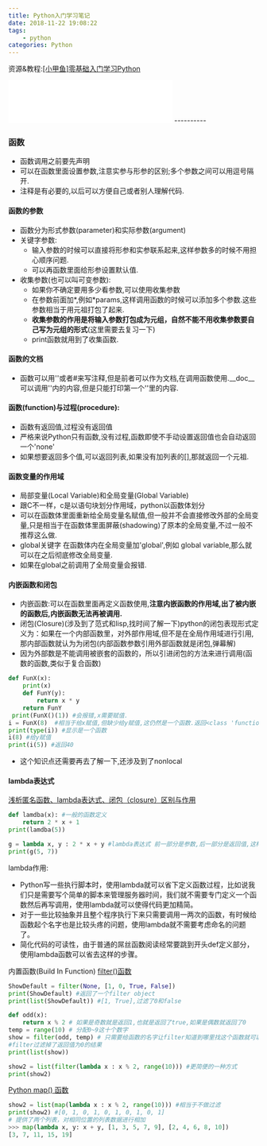 ```yaml
---
title: Python入门学习笔记
date: 2018-11-22 19:08:22
tags:
    - python
categories: Python
---
```


资源&教程:[[小甲鱼]零基础入门学习Python](https://www.bilibili.com/video/av4050443/?p=18)
<iframe frameborder="no" border="0" marginwidth="0" marginheight="0" width=330 height=86 src="//music.163.com/outchain/player?type=2&id=22826425&auto=0&height=66"></iframe>
<!-- more -->
----------

### 函数
* 函数调用之前要先声明
* 可以在函数里面设置参数,注意实参与形参的区别;多个参数之间可以用逗号隔开.
* 注释是有必要的,以后可以方便自己或者别人理解代码.

#### 函数的参数
* 函数分为形式参数(parameter)和实际参数(argument)
* 关键字参数: 
    - 输入参数的时候可以直接将形参和实参联系起来,这样参数多的时候不用担心顺序问题.
    - 可以再函数里面给形参设置默认值.
* 收集参数(也可以叫可变参数):
    - 如果你不确定要用多少看参数,可以使用收集参数
    - 在参数前面加*,例如*params,这样调用函数的时候可以添加多个参数.这些参数相当于用元祖打包了起来.
    - **收集参数的作用是将输入参数打包成为元组，自然不能不用收集参数要自己写为元组的形式**(这里需要去复习一下)
    - print函数就用到了收集函数.

#### 函数的文档
* 函数可以用''或者#来写注释,但是前者可以作为文档,在调用函数使用.__doc__可以调用''内的内容,但是只能打印第一个''里的内容.

#### 函数(function)与过程(procedure): 
* 函数有返回值,过程没有返回值
* 严格来说Python只有函数,没有过程,函数即使不手动设置返回值也会自动返回一个'none'
* 如果想要返回多个值,可以返回列表,如果没有加列表的[],那就返回一个元祖.

#### 函数变量的作用域
* 局部变量(Local Variable)和全局变量(Global Variable)
* 跟C不一样，c是以语句块划分作用域，python以函数体划分
* 可以在函数体里面重新给全局变量名赋值,但一般并不会直接修改外部的全局变量,只是相当于在函数体里面屏蔽(shadowing)了原本的全局变量,不过一般不推荐这么做.
* global关键字 在函数体内在全局变量加'global',例如 global variable,那么就可以在之后彻底修改全局变量.
* 如果在global之前调用了全局变量会报错.

#### 内嵌函数和闭包
* 内嵌函数:可以在函数里面再定义函数使用,**注意内嵌函数的作用域,出了被内嵌的函数后,内嵌函数无法再被调用.**
* 闭包(Closure)(涉及到了范式和lisp,找时间了解一下)python的闭包表现形式定义为：如果在一个内部函数里，对外部作用域,但不是在全局作用域进行引用,那内部函数就认为为闭包(内部函数参数引用外部函数就是闭包,弹幕解)
* 因为外部数是不能调用被嵌套的函数的，所以引进闭包的方法来进行调用(函数的函数,类似于复合函数)
```Python
def FunX(x):
    print(x)
    def FunY(y):
        return x * y
    return FunY
 print(FunX()(1)) #会报错,x需要赋值.
i = FunX(8)  #相当于给x赋值,但缺少给y赋值,这仍然是一个函数.返回<class 'function'>
print(type(i)) #显示是一个函数
i(8) #给y赋值
print(i(5)) #返回40
```
* 这个知识点还需要再去了解一下,还涉及到了nonlocal

#### lambda表达式
[浅析匿名函数、lambda表达式、闭包（closure）区别与作用
](https://www.cnblogs.com/BigFeng/p/5204899.html)
```python
def lamdba(x): #一般的函数定义
    return 2 * x + 1
print(lamdba(5))

g = lambda x, y : 2 * x + y #lambda表达式 前一部分是参数,后一部分是返回值,这样不需要给函数命名了.
print(g(5, 7))
```
lambda作用:
* Python写一些执行脚本时，使用lambda就可以省下定义函数过程，比如说我们只是需要写个简单的脚本来管理服务器时间，我们就不需要专门定义一个函数然后再写调用，使用lambda就可以使得代码更加精简。
* 对于一些比较抽象并且整个程序执行下来只需要调用一两次的函数，有时候给函数起个名字也是比较头疼的问题，使用lambda就不需要考虑命名的问题了。
* 简化代码的可读性，由于普通的屌丝函数阅读经常要跳到开头def定义部分，使用lambda函数可以省去这样的步骤。

内置函数(Build In Function)
[filter()函数](http://www.runoob.com/python/python-func-filter.html)
```python
ShowDefault = filter(None, [1, 0, True, False])
print(ShowDefault) #返回了一个filter object
print(list(ShowDefault)) #[1, True],过滤了0和false

def odd(x):
    return x % 2 # 如果是奇数就是返回1,也就是返回了true,如果是偶数就返回了0
temp = range(10) # 分配0~9这十个数字
show = filter(odd, temp) # 只需要给函数的名字让filter知道到哪里找这个函数就可以了
#filter过滤掉了返回值为0的结果
print(list(show))

show2 = list(filter(lambda x : x % 2, range(10))) #更简便的一种方式
print(show2) 
```

[Python map() 函数](http://www.runoob.com/python/python-func-map.html)
```python
show2 = list(map(lambda x : x % 2, range(10))) #相当于不做过滤
print(show2) #[0, 1, 0, 1, 0, 1, 0, 1, 0, 1]
# 提供了两个列表，对相同位置的列表数据进行相加
>>> map(lambda x, y: x + y, [1, 3, 5, 7, 9], [2, 4, 6, 8, 10])
[3, 7, 11, 15, 19]
```
